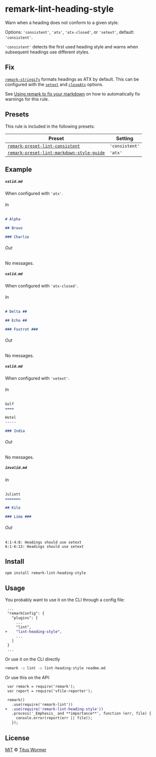 <!--This file is generated-->

# remark-lint-heading-style

Warn when a heading does not conform to a given style.

Options: `'consistent'`, `'atx'`, `'atx-closed'`, or `'setext'`,
default: `'consistent'`.

`'consistent'` detects the first used heading style and warns when
subsequent headings use different styles.

## Fix

[`remark-stringify`](https://github.com/remarkjs/remark/tree/master/packages/remark-stringify)
formats headings as ATX by default. This can be configured with the
[`setext`](https://github.com/remarkjs/remark/tree/master/packages/remark-stringify#optionssetext)
and [`closeAtx`](https://github.com/remarkjs/remark/tree/master/packages/remark-stringify#optionscloseatx)
options.

See [Using remark to fix your markdown](https://github.com/remarkjs/remark-lint#using-remark-to-fix-your-markdown)
on how to automatically fix warnings for this rule.

## Presets

This rule is included in the following presets:

| Preset | Setting |
| ------ | ------- |
| [`remark-preset-lint-consistent`](https://github.com/remarkjs/remark-lint/tree/master/packages/remark-preset-lint-consistent) | `'consistent'` |
| [`remark-preset-lint-markdown-style-guide`](https://github.com/remarkjs/remark-lint/tree/master/packages/remark-preset-lint-markdown-style-guide) | `'atx'` |

## Example

##### `valid.md`

When configured with `'atx'`.

###### In

```markdown
# Alpha

## Bravo

### Charlie
```

###### Out

No messages.

##### `valid.md`

When configured with `'atx-closed'`.

###### In

```markdown
# Delta ##

## Echo ##

### Foxtrot ###
```

###### Out

No messages.

##### `valid.md`

When configured with `'setext'`.

###### In

```markdown
Golf
====

Hotel
-----

### India
```

###### Out

No messages.

##### `invalid.md`

###### In

```markdown
Juliett
=======

## Kilo

### Lima ###
```

###### Out

```text
4:1-4:8: Headings should use setext
6:1-6:13: Headings should use setext
```

## Install

```sh
npm install remark-lint-heading-style
```

## Usage

You probably want to use it on the CLI through a config file:

```diff
 ...
 "remarkConfig": {
   "plugins": [
     ...
     "lint",
+    "lint-heading-style",
     ...
   ]
 }
 ...
```

Or use it on the CLI directly

```sh
remark -u lint -u lint-heading-style readme.md
```

Or use this on the API:

```diff
 var remark = require('remark');
 var report = require('vfile-reporter');

 remark()
   .use(require('remark-lint'))
+  .use(require('remark-lint-heading-style'))
   .process('_Emphasis_ and **importance**', function (err, file) {
     console.error(report(err || file));
   });
```

## License

[MIT](https://github.com/remarkjs/remark-lint/blob/master/license) © [Titus Wormer](https://wooorm.com)

